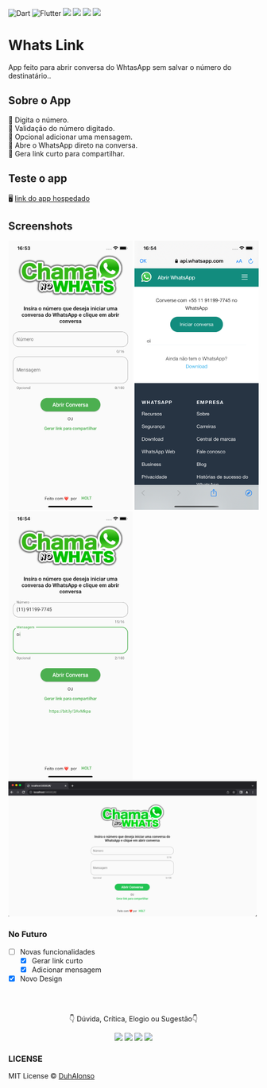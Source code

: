![Dart](https://img.shields.io/badge/dart-%230175C2.svg?style=for-the-badge&logo=dart&logoColor=white) ![Flutter](https://img.shields.io/badge/Flutter-%2302569B.svg?style=for-the-badge&logo=Flutter&logoColor=white) <img src="https://img.shields.io/badge/Get--X-blue?style=for-the-badge"> <img src="https://img.shields.io/badge/Google_Play-fedcba?style=for-the-badge&link=https%3A%2F%2Fplay.google.com%2Fstore%2Fapps%2Fdetails%3Fid%3Dbr.dev.holt.chama%26pcampaignid%3Dweb_share
">  <img src="https://img.shields.io/badge/Version-1.2.0-gray?style=for-the-badge"> <img src="https://img.shields.io/badge/Licence-MIT-gray?style=for-the-badge&labelColor=8A2BE2"> 


# Whats Link

App feito para abrir conversa do WhtasApp sem salvar o número do destinatário..

## Sobre o App

:iphone: Digita o número.  
:iphone: Validação do número digitado.  
:iphone: Opcional adicionar uma mensagem.  
:iphone: Abre o WhatsApp direto na conversa.  
:iphone: Gera link curto para compartilhar.  

## Teste o app

🖥️ [link do app hospedado](https://chama.holt.dev.br/)

## Screenshots

<img src="https://github.com/DuhAlonso/whats-link/blob/main/screenshot/Screen1.png" width="250"> <img src="https://github.com/DuhAlonso/whats-link/blob/main/screenshot/Screen2.png" width="250"> <img src="https://github.com/DuhAlonso/whats-link/blob/main/screenshot/Screen3.png" width="250">
<img src="https://github.com/DuhAlonso/whats-link/blob/main/screenshot/web_screenshot.png" width="500">

### No Futuro
- [ ] Novas funcionalidades
  - [X] Gerar link curto
  - [X] Adicionar mensagem
- [X] Novo Design

</br>
</br>

<p align="center">
👇 Dúvida, Crítica, Elogio ou Sugestão👇 
  </p>
  <p align="center">
  <a href="https://instagram.com/duhalonsoo" target="_blank"><img src="https://img.shields.io/badge/-Instagram-%23E4405F?style=for-the-badge&logo=instagram&logoColor=white" target="_blank"></a>
  <a href="https://t.me/duhalonso" target="_blank"><img src="https://img.shields.io/badge/Telegram-2CA5E0?style=for-the-badge&logo=telegram&logoColor=white" target="_blank"></a> 
  <a href = "mailto:duhalonso.dev@gmail.com"><img src="https://img.shields.io/badge/-Gmail-%23333?style=for-the-badge&logo=gmail&logoColor=white" target="_blank"></a>
  <a href="https://www.linkedin.com/in/eduardo-alonso-685509b7" target="_blank"><img src="https://img.shields.io/badge/-LinkedIn-%230077B5?style=for-the-badge&logo=linkedin&logoColor=white" target="_blank"></a> 
</p>
<p align="center">

</p>

### LICENSE
MIT License © [DuhAlonso](https://github.com/DuhAlonso/basic_app_request_api/blob/master/LICENSE.md)
